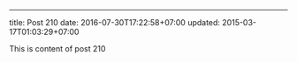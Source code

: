 ---
title: Post 210
date: 2016-07-30T17:22:58+07:00
updated: 2015-03-17T01:03:29+07:00

This is content of post 210